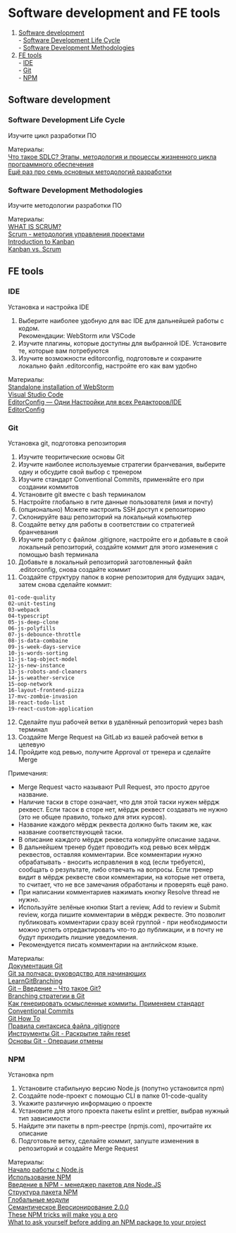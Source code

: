 # Software development and FE tools
  1. [Software development](https://github.com/i-bayanov/internal-courses/tree/master/00-software-development-and-fe-tools#software-development)  
    - [Software Development Life Cycle](https://github.com/i-bayanov/internal-courses/tree/master/00-software-development-and-fe-tools#software-development-life-cycle)  
    - [Software Development Methodologies](https://github.com/i-bayanov/internal-courses/tree/master/00-software-development-and-fe-tools#software-development-methodologies)  
  2. [FE tools](https://github.com/i-bayanov/internal-courses/tree/master/00-software-development-and-fe-tools#fe-tools)  
    - [IDE](https://github.com/i-bayanov/internal-courses/tree/master/00-software-development-and-fe-tools#ide)  
    - [Git](https://github.com/i-bayanov/internal-courses/tree/master/00-software-development-and-fe-tools#git)  
    - [NPM](https://github.com/i-bayanov/internal-courses/tree/master/00-software-development-and-fe-tools#npm)

## Software development
### Software Development Life Cycle

Изучите цикл разработки ПО

Материалы:  
[Что такое SDLC? Этапы, методология и процессы жизненного цикла программного обеспечения](https://habr.com/ru/company/dcmiran/blog/521718/)  
[Ещё раз про семь основных методологий разработки](https://habr.com/ru/company/edison/blog/269789/)

### Software Development Methodologies

Изучите методологии разработки ПО

Материалы:  
[WHAT IS SCRUM?](https://www.scrum.org/resources/what-is-scrum)  
[Scrum - методология управления проектами](https://unetway.com/tutorials/scrum)  
[Introduction to Kanban](https://www.planview.com/resources/guide/introduction-to-kanban/)  
[Kanban vs. Scrum](https://www.planview.com/resources/guide/introduction-to-kanban/kanban-vs-scrum/)  

## FE tools
### IDE

Установка и настройка IDE

1. Выберите наиболее удобную для вас IDE для дальнейшей работы с кодом.  
  Рекомендации: WebStorm или VSCode
2. Изучите плагины, которые доступны для выбранной IDE. Установите те, которые вам потребуются
3. Изучите возможности editorconfig, подготовьте и сохраните локально файл .editorconfig, настройте его как вам удобно

Материалы:  
[Standalone installation of WebStorm](https://www.jetbrains.com/help/webstorm/installation-guide.html#standalone)  
[Visual Studio Code](https://code.visualstudio.com/)  
[EditorConfig — Одни Настройки для всех Редакторов/IDE](https://habr.com/ru/post/220131/)  
[EditorConfig](https://editorconfig.org/)  

### Git

Установка git, подготовка репозитория

1. Изучите теоритические основы Git
2. Изучите наиболее используемые стратегии бранчевания, выберите одну и обсудите свой выбор с тренером
3. Изучите стандарт Conventional Commits, применяйте его при создании коммитов
4. Установите git вместе с bash терминалом
5. Настройте глобально в гите данные пользователя (имя и почту)
6. (опционально) Можете настроить SSH доступ к репозиторию
7. Склонируйте ваш репозиторий на локальный компьютер
8. Создайте ветку для работы в соответствии со стратегией бранчевания
9. Изучите работу с файлом .gitignore, настройте его и добавьте в свой локальный репозиторий, создайте коммит для этого изменения с помощью bash терминала
10. Добавьте в локальный репозиторий заготовленный файл .editorconfig, снова создайте коммит
11. Создайте структуру папок в корне репозитория для будущих задач, затем снова сделайте коммит:

```
01-code-quality
02-unit-testing
03-webpack
04-typescript
05-js-deep-clone
06-js-polyfills
07-js-debounce-throttle
08-js-data-combaine
09-js-week-days-service
10-js-words-sorting
11-js-tag-object-model
12-js-new-instance
13-js-robots-and-cleaners
14-js-weather-service
15-oop-network
16-layout-frontend-pizza
17-mvc-zombie-invasion
18-react-todo-list
19-react-custom-application
```
12. Сделайте пуш рабочей ветки в удалённый репозиторий через bash терминал
13. Создайте Merge Request на GitLab из вашей рабочей ветки в целевую
14. Пройдите код ревью, получите Approval от тренера и сделайте Merge

Примечания:
- Merge Request часто называют Pull Request, это просто другое название.
- Наличие таски в сторе означает, что для этой таски нужен мёрдж реквест. Если тасок в сторе нет, мёрдж реквест создавать не нужно (это не общее правило, только для этих курсов).
- Название каждого мёрдж реквеста должно быть таким же, как название соответствующей таски.
- В описание каждого мёрдж реквеста копируйте описание задачи.
- В дальнейшем тренер будет проводить код ревью всех мёрдж реквестов, оставляя комментарии. Все комментарии нужно обрабатывать - вносить исправления в код (если требуется), сообщать о результате, либо отвечать на вопросы. Если тренер видит в мёрдж реквесте свои комментарии, на которые нет ответа, то считает, что не все замечания обработаны и проверять ещё рано.
- При написании комментариев нажимать кнопку Resolve thread не нужно.
- Используйте зелёные кнопки Start a review, Add to review и Submit review, когда пишите комментарии в мёрдж реквесте. Это позволит публиковать комментарии сразу всей группой - при необходимости можно успеть отредактировать что-то до публикации, и в почту не будут приходить лишние уведомления.
- Рекомендуется писать комментарии на английском языке.

Материалы:  
[Документация Git](https://git-scm.com/book/ru/v2)  
[Git за полчаса: руководство для начинающих](https://proglib.io/p/git-for-half-an-hour)  
[LearnGitBranching](https://learngitbranching.js.org/)  
[Git – Введение – Что такое Git?](https://www.youtube.com/watch?v=W4hoc24K93E&list=PLDyvV36pndZFHXjXuwA_NywNrVQO0aQqb)  
[Branching стратегии в Git](https://bool.dev/blog/detail/git-branching-strategies)  
[Как генерировать осмысленные коммиты. Применяем стандарт Conventional Commits](https://habr.com/ru/company/yandex/blog/431432/)  
[Git How To](https://githowto.com/ru)  
[Правила синтаксиса файла .gitignore](https://support.rdb24.com/hc/ru/articles/115000463769-Правила-синтаксиса-файла-gitignore)  
[Инструменты Git - Раскрытие тайн reset](https://git-scm.com/book/ru/v2/Инструменты-Git-Раскрытие-тайн-reset)  
[Основы Git - Операции отмены](https://git-scm.com/book/ru/v2/Основы-Git-Операции-отмены)  

### NPM

Установка npm

1. Установите стабильную версию Node.js (попутно установится npm)
2. Создайте node-проект с помощью CLI в папке 01-code-quality
3. Укажите различную информацию о проекте
4. Установите для этого проекта пакеты eslint и prettier, выбрав нужный тип зависимости
5. Найдите эти пакеты в npm-реестре (npmjs.com), прочитайте их описание
6. Подготовьте ветку, сделайте коммит, запуште изменения в репозиторий и создайте Merge Request

Материалы:  
[Начало работы с Node.js](https://medium.com/devschacht/node-hero-chapter-1-239f7afeb1d1)  
[Использование NPM](https://medium.com/devschacht/node-hero-chapter-2-f04fec8182f0)  
[Введение в NPM - менеджер пакетов для Node.JS](https://learn.javascript.ru/screencast/nodejs#nodejs-npm-intro)  
[Структура пакета NPM](https://learn.javascript.ru/screencast/nodejs#nodejs-npm-package)  
[Глобальные модули](https://learn.javascript.ru/screencast/nodejs#nodejs-npm-global)  
[Семантическое Версионирование 2.0.0](https://semver.org/lang/ru/)  
[These NPM tricks will make you a pro](https://www.freecodecamp.org/news/10-npm-tricks-that-will-make-you-a-pro-a945982afb25/)  
[What to ask yourself before adding an NPM package to your project](https://www.freecodecamp.org/news/what-to-ask-yourself-before-adding-an-npm-package-to-your-project-6b92ba13070d/)
